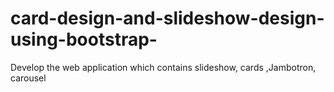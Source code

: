 # card-design-and-slideshow-design-using-bootstrap-
Develop the web application which contains slideshow, cards ,Jambotron, carousel

